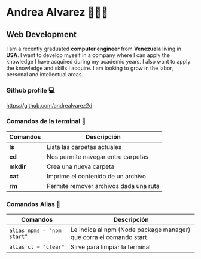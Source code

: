 # **Andrea Alvarez** 👩🏽‍💻
## **Web Development** 

I am a recently graduated **computer engineer** from **Venezuela** living in **USA**. I want to develop myself in a company where I can apply the knowledge I have acquired during my academic years. I also want to apply the knowledge and skills I acquire. I am looking to grow in the labor, personal and intellectual areas.

### **Github profile** 💻
https://github.com/andrealvarez2d


### **Comandos de la terminal** 🔶
| **Comandos** | **Descripción**                        |
| ------------ | -------------------------------------- |
| **ls**       | Lista las carpetas actuales            |
| **cd**       | Nos permite navegar entre carpetas     |
| **mkdir**    | Crea una nueva carpeta                 |
| **cat**      | Imprime el contenido de un archivo     |
| **rm**       | Permite remover archivos dada una ruta |

### **Comandos Alias** 🔷
| **Comandos**                       | **Descripción**                                                   |
| ---------------------------------- | ----------------------------------------------------------------- |
| ```alias npms = "npm start" ```    | Le indica al npm (Node package manager) que corra el comando start|
| ```alias cl = "clear"```           | Sirve para limpiar la terminal                                    |